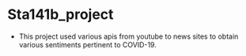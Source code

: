 # Sta141b_project

* This project used various apis from youtube to news sites to obtain various sentiments pertinent to COVID-19.
